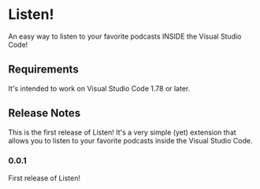 # Listen!

An easy way to listen to your favorite podcasts INSIDE the Visual Studio Code!

## Requirements

It's intended to work on Visual Studio Code 1.78 or later.

## Release Notes

This is the first release of Listen! It's a very simple (yet) extension that allows you to listen to your favorite podcasts inside the Visual Studio Code.

### 0.0.1

First release of Listen!
